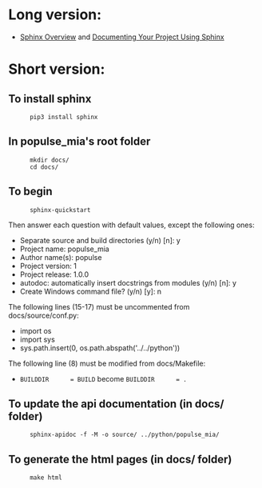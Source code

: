 # Long version:
* [Sphinx Overview](http://www.sphinx-doc.org/en/master/index.html) and [Documenting Your Project Using Sphinx](https://pythonhosted.org/an_example_pypi_project/sphinx.html)
# Short version:

## To install sphinx
          pip3 install sphinx

## In populse_mia's root folder
          mkdir docs/
          cd docs/

## To begin
          sphinx-quickstart
          
Then answer each question with default values, except the following ones:
 - Separate source and build directories (y/n) [n]: y
 - Project name: populse_mia
 - Author name(s): populse
 - Project version: 1
 - Project release: 1.0.0
 - autodoc: automatically insert docstrings from modules (y/n) [n]: y
 - Create Windows command file? (y/n) [y]: n  
 
The following lines (15-17) must be uncommented from docs/source/conf.py:
 - import os
 - import sys
 - sys.path.insert(0, os.path.abspath('../../python'))
 
The following line (8) must be modified from docs/Makefile:
 - `BUILDDIR      = BUILD`  become  `BUILDDIR      = .`  


## To update the api documentation (in docs/ folder)
          sphinx-apidoc -f -M -o source/ ../python/populse_mia/

## To generate the html pages (in docs/ folder)
          make html
